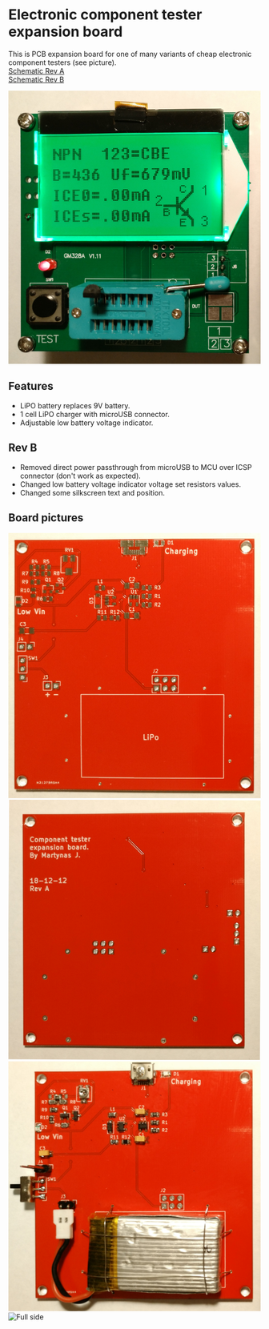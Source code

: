 # Electronic component tester expansion board

This is PCB expansion board for one of many variants of cheap electronic component testers (see picture).
<br>
[Schematic Rev A](https://github.com/f5AFfMhv/component-tester-expansion-board/raw/master/Rev%20A/component_tester_adapter.pdf)
<br>
[Schematic Rev B](https://github.com/f5AFfMhv/component-tester-expansion-board/raw/master/Rev%20B/schematic.pdf)

![Full front](https://raw.githubusercontent.com/f5AFfMhv/component-tester-expansion-board/master/Rev%20A/pics/full_front.jpg)

## Features

<ul>
  <li>LiPO battery replaces 9V battery.</li>
  <li>1 cell LiPO charger with microUSB connector.</li>
  <li>Adjustable low battery voltage indicator.</li>
</ul>

## Rev B

<ul>
  <li>Removed direct power passthrough from microUSB to MCU over ICSP connector (don't work as expected).</li>
  <li>Changed low battery voltage indicator voltage set resistors values.</li>
  <li>Changed some silkscreen text and position.</li>
</ul>

## Board pictures

![PCB front](https://raw.githubusercontent.com/f5AFfMhv/component-tester-expansion-board/master/Rev%20A/pics/pcb_front.jpg)
![PCB back](https://raw.githubusercontent.com/f5AFfMhv/component-tester-expansion-board/master/Rev%20A/pics/pcb_back.jpg)
![Board](https://raw.githubusercontent.com/f5AFfMhv/component-tester-expansion-board/master/Rev%20A/pics/board.jpg)
![Full side](https://raw.githubusercontent.com/f5AFfMhv/component-tester-expansion-board/master/Rev%20A/pics/full_side.jpg)